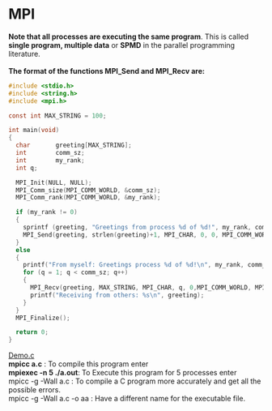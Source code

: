 # MPI
**Note that all processes are executing the same program**. This is called **single program, multiple data** or **SPMD** in the parallel programming literature.<br><br>
<Strong>The format of the functions MPI_Send and MPI_Recv  are:</strong>
 ```c
 #include <stdio.h>
#include <string.h>
#include <mpi.h> 

const int MAX_STRING = 100;

int main(void) 
{
   char       greeting[MAX_STRING];
   int        comm_sz;
   int        my_rank;
   int q;

   MPI_Init(NULL, NULL); 
   MPI_Comm_size(MPI_COMM_WORLD, &comm_sz); 
   MPI_Comm_rank(MPI_COMM_WORLD, &my_rank); 

   if (my_rank != 0) 
   { 
     sprintf (greeting, "Greetings from process %d of %d!", my_rank, comm_sz);
     MPI_Send(greeting, strlen(greeting)+1, MPI_CHAR, 0, 0, MPI_COMM_WORLD); 
   } 
   else 
   {  
     printf("From myself: Greetings process %d of %d!\n", my_rank, comm_sz);
     for (q = 1; q < comm_sz; q++) 
     {
       MPI_Recv(greeting, MAX_STRING, MPI_CHAR, q, 0,MPI_COMM_WORLD, MPI_STATUS_IGNORE);
       printf("Receiving from others: %s\n", greeting);
     } 
   }
   MPI_Finalize(); 

   return 0;
}
```

[Demo.c](https://github.com/Mira-Qiu/MPI/blob/master/MPI_Demo1.c)<br>
<strong>mpicc a.c</strong>          : To compile this program enter<br>
<strong> mpiexec -n 5 ./a.out</strong>: To Execute this program for 5 processes enter <br>
mpicc -g -Wall a.c                  : To compile a C program more accurately and get all the possible errors.<br>
mpicc -g -Wall a.c -o aa            : Have a different name for the executable file.<br><br>

